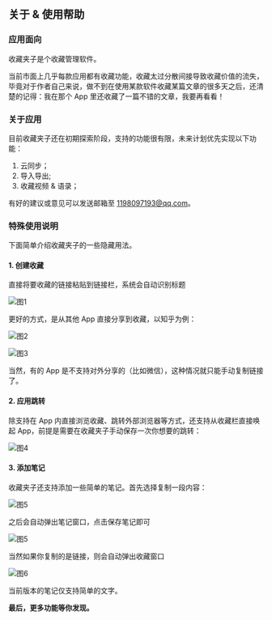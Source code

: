 ## 关于 & 使用帮助

### 应用面向

收藏夹子是个收藏管理软件。

当前市面上几乎每款应用都有收藏功能，收藏太过分散间接导致收藏价值的流失，毕竟对于作者自己来说，做不到在使用某款软件收藏某篇文章的很多天之后，还清楚的记得：我在那个 App 里还收藏了一篇不错的文章，我要再看看！

### 关于应用

目前收藏夹子还在初期探索阶段，支持的功能很有限，未来计划优先实现以下功能：

1. 云同步；
2. 导入导出;
3. 收藏视频 & 语录；

有好的建议或意见可以发送邮箱至 1198097193@qq.com。

### 特殊使用说明

下面简单介绍收藏夹子的一些隐藏用法。

#### 1. 创建收藏

直接将要收藏的链接粘贴到链接栏，系统会自动识别标题

![图1](https://s2.loli.net/2022/06/10/kvAW5oT3IDgaGj8.jpg)

更好的方式，是从其他 App 直接分享到收藏，以知乎为例：

![图2](https://s2.loli.net/2022/06/10/ElvU4IKVzdbBFin.jpg)

![图3](https://s2.loli.net/2022/06/10/BGJdR7xv9r26SVM.jpg)

当然，有的 App 是不支持对外分享的（比如微信），这种情况就只能手动复制链接了。

#### 2. 应用跳转

除支持在 App 内直接浏览收藏、跳转外部浏览器等方式，还支持从收藏栏直接唤起 App，前提是需要在收藏夹子手动保存一次你想要的跳转：

![图4](https://s2.loli.net/2022/06/10/3VMi428g5dAqOKo.jpg)

#### 3. 添加笔记

收藏夹子还支持添加一些简单的笔记。首先选择复制一段内容：

![图5](https://s2.loli.net/2022/06/10/eFpIhORoSkB1jfa.jpg)

之后会自动弹出笔记窗口，点击保存笔记即可

![图5](https://s2.loli.net/2022/06/10/xPrHndl61EKsGig.jpg)

当然如果你复制的是链接，则会自动弹出收藏窗口

![图6](https://s2.loli.net/2022/06/10/D9UHO1EN8osxGmK.jpg)

当前版本的笔记仅支持简单的文字。

**最后，更多功能等你发现。**
